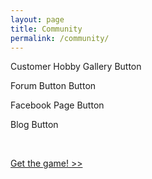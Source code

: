 ```yaml
---
layout: page
title: Community
permalink: /community/
---
```


Customer Hobby Gallery Button

Forum Button Button

Facebook Page Button

Blog Button

<div class="clearfix">&nbsp;</div>

<p><a href="the-game/" class="btn btn-success btn-lg">Get the game! >></a></p>

<div class="clearfix">&nbsp;</div>
